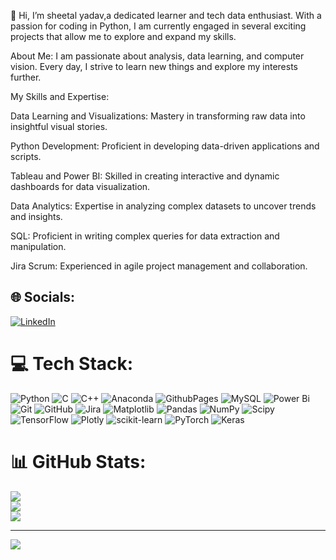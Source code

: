 👋 Hi, I’m sheetal yadav,a dedicated learner and tech data enthusiast. With a passion for coding in Python, I am currently engaged in several exciting projects that allow me to explore and expand my skills.

 About Me: I am passionate about analysis, data learning, and computer vision. Every day, I strive to learn new things and explore my interests further.

My Skills and Expertise:

Data Learning and Visualizations: Mastery in transforming raw data into insightful visual stories.

Python Development: Proficient in developing data-driven applications and scripts.

Tableau and Power BI: Skilled in creating interactive and dynamic dashboards for data visualization.

Data Analytics: Expertise in analyzing complex datasets to uncover trends and insights.

SQL: Proficient in writing complex queries for data extraction and manipulation.

Jira Scrum: Experienced in agile project management and collaboration.


## 🌐 Socials:
[![LinkedIn](https://img.shields.io/badge/LinkedIn-%230077B5.svg?logo=linkedin&logoColor=white)](https://linkedin.com/in/www.linkedin.com/in/sheetal-yadav-a53778307) 

# 💻 Tech Stack:
![Python](https://img.shields.io/badge/python-3670A0?style=for-the-badge&logo=python&logoColor=ffdd54) ![C](https://img.shields.io/badge/c-%2300599C.svg?style=for-the-badge&logo=c&logoColor=white) ![C++](https://img.shields.io/badge/c++-%2300599C.svg?style=for-the-badge&logo=c%2B%2B&logoColor=white) ![Anaconda](https://img.shields.io/badge/Anaconda-%2344A833.svg?style=for-the-badge&logo=anaconda&logoColor=white) ![GithubPages](https://img.shields.io/badge/github%20pages-121013?style=for-the-badge&logo=github&logoColor=white) ![MySQL](https://img.shields.io/badge/mysql-4479A1.svg?style=for-the-badge&logo=mysql&logoColor=white) ![Power Bi](https://img.shields.io/badge/power_bi-F2C811?style=for-the-badge&logo=powerbi&logoColor=black) ![Git](https://img.shields.io/badge/git-%23F05033.svg?style=for-the-badge&logo=git&logoColor=white) ![GitHub](https://img.shields.io/badge/github-%23121011.svg?style=for-the-badge&logo=github&logoColor=white) ![Jira](https://img.shields.io/badge/jira-%230A0FFF.svg?style=for-the-badge&logo=jira&logoColor=white) ![Matplotlib](https://img.shields.io/badge/Matplotlib-%23ffffff.svg?style=for-the-badge&logo=Matplotlib&logoColor=black) ![Pandas](https://img.shields.io/badge/pandas-%23150458.svg?style=for-the-badge&logo=pandas&logoColor=white) ![NumPy](https://img.shields.io/badge/numpy-%23013243.svg?style=for-the-badge&logo=numpy&logoColor=white) ![Scipy](https://img.shields.io/badge/SciPy-%230C55A5.svg?style=for-the-badge&logo=scipy&logoColor=%white) ![TensorFlow](https://img.shields.io/badge/TensorFlow-%23FF6F00.svg?style=for-the-badge&logo=TensorFlow&logoColor=white) ![Plotly](https://img.shields.io/badge/Plotly-%233F4F75.svg?style=for-the-badge&logo=plotly&logoColor=white) ![scikit-learn](https://img.shields.io/badge/scikit--learn-%23F7931E.svg?style=for-the-badge&logo=scikit-learn&logoColor=white) ![PyTorch](https://img.shields.io/badge/PyTorch-%23EE4C2C.svg?style=for-the-badge&logo=PyTorch&logoColor=white) ![Keras](https://img.shields.io/badge/Keras-%23D00000.svg?style=for-the-badge&logo=Keras&logoColor=white)
# 📊 GitHub Stats:
![](https://github-readme-stats.vercel.app/api?username=sheetal37&theme=swift&hide_border=false&include_all_commits=true&count_private=false)<br/>
![](https://github-readme-streak-stats.herokuapp.com/?user=sheetal37&theme=swift&hide_border=false)<br/>
![](https://github-readme-stats.vercel.app/api/top-langs/?username=sheetal37&theme=swift&hide_border=false&include_all_commits=true&count_private=false&layout=compact)

---
[![](https://visitcount.itsvg.in/api?id=sheetal37&icon=0&color=0)](https://visitcount.itsvg.in)

<!-- Proudly created with GPRM ( https://gprm.itsvg.in ) -->
